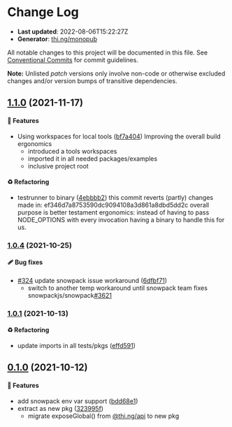 # Change Log

- **Last updated**: 2022-08-06T15:22:27Z
- **Generator**: [thi.ng/monopub](https://thi.ng/monopub)

All notable changes to this project will be documented in this file.
See [Conventional Commits](https://conventionalcommits.org/) for commit guidelines.

**Note:** Unlisted _patch_ versions only involve non-code or otherwise excluded changes
and/or version bumps of transitive dependencies.

## [1.1.0](https://github.com/thi-ng/umbrella/tree/@thi.ng/expose@1.1.0) (2021-11-17)

#### 🚀 Features

- Using workspaces for local tools ([bf7a404](https://github.com/thi-ng/umbrella/commit/bf7a404))
  Improving the overall build ergonomics
  - introduced a tools workspaces
  - imported it in all needed packages/examples
  - inclusive project root

#### ♻️ Refactoring

- testrunner to binary ([4ebbbb2](https://github.com/thi-ng/umbrella/commit/4ebbbb2))
  this commit reverts (partly) changes made in:
  ef346d7a8753590dc9094108a3d861a8dbd5dd2c
  overall purpose is better testament ergonomics:
  instead of having to pass NODE_OPTIONS with every invocation
  having a binary to handle this for us.

### [1.0.4](https://github.com/thi-ng/umbrella/tree/@thi.ng/expose@1.0.4) (2021-10-25)

#### 🩹 Bug fixes

- [#324](https://github.com/thi-ng/umbrella/issues/324) update snowpack issue workaround ([6dfbf71](https://github.com/thi-ng/umbrella/commit/6dfbf71))
  - switch to another temp workaround until snowpack team
    fixes snowpackjs/snowpack[#3621](https://github.com/thi-ng/umbrella/issues/3621)

### [1.0.1](https://github.com/thi-ng/umbrella/tree/@thi.ng/expose@1.0.1) (2021-10-13)

#### ♻️ Refactoring

- update imports in all tests/pkgs ([effd591](https://github.com/thi-ng/umbrella/commit/effd591))

## [0.1.0](https://github.com/thi-ng/umbrella/tree/@thi.ng/expose@0.1.0) (2021-10-12)

#### 🚀 Features

- add snowpack env var support ([bdd68e1](https://github.com/thi-ng/umbrella/commit/bdd68e1))
- extract as new pkg ([323995f](https://github.com/thi-ng/umbrella/commit/323995f))
  - migrate exposeGlobal() from [@thi.ng/api](https://github.com/thi-ng/umbrella/tree/main/packages/api) to new pkg
